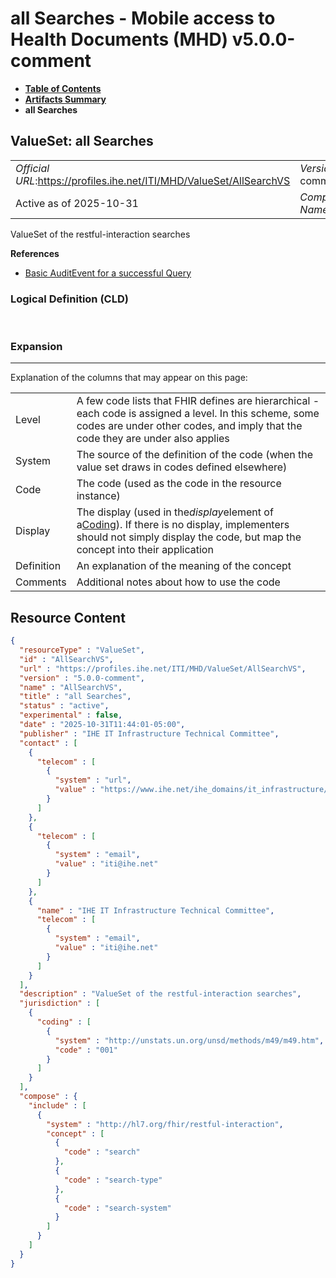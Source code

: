 # all Searches - Mobile access to Health Documents (MHD) v5.0.0-comment

* [**Table of Contents**](toc.md)
* [**Artifacts Summary**](artifacts.md)
* **all Searches**

## ValueSet: all Searches 

| | |
| :--- | :--- |
| *Official URL*:https://profiles.ihe.net/ITI/MHD/ValueSet/AllSearchVS | *Version*:5.0.0-comment |
| Active as of 2025-10-31 | *Computable Name*:AllSearchVS |

 
ValueSet of the restful-interaction searches 

 **References** 

* [Basic AuditEvent for a successful Query](StructureDefinition-IHE.BasicAudit.MHD5.Query.md)

### Logical Definition (CLD)

 

### Expansion

-------

 Explanation of the columns that may appear on this page: 

| | |
| :--- | :--- |
| Level | A few code lists that FHIR defines are hierarchical - each code is assigned a level. In this scheme, some codes are under other codes, and imply that the code they are under also applies |
| System | The source of the definition of the code (when the value set draws in codes defined elsewhere) |
| Code | The code (used as the code in the resource instance) |
| Display | The display (used in the*display*element of a[Coding](http://hl7.org/fhir/R5/datatypes.html#Coding)). If there is no display, implementers should not simply display the code, but map the concept into their application |
| Definition | An explanation of the meaning of the concept |
| Comments | Additional notes about how to use the code |



## Resource Content

```json
{
  "resourceType" : "ValueSet",
  "id" : "AllSearchVS",
  "url" : "https://profiles.ihe.net/ITI/MHD/ValueSet/AllSearchVS",
  "version" : "5.0.0-comment",
  "name" : "AllSearchVS",
  "title" : "all Searches",
  "status" : "active",
  "experimental" : false,
  "date" : "2025-10-31T11:44:01-05:00",
  "publisher" : "IHE IT Infrastructure Technical Committee",
  "contact" : [
    {
      "telecom" : [
        {
          "system" : "url",
          "value" : "https://www.ihe.net/ihe_domains/it_infrastructure/"
        }
      ]
    },
    {
      "telecom" : [
        {
          "system" : "email",
          "value" : "iti@ihe.net"
        }
      ]
    },
    {
      "name" : "IHE IT Infrastructure Technical Committee",
      "telecom" : [
        {
          "system" : "email",
          "value" : "iti@ihe.net"
        }
      ]
    }
  ],
  "description" : "ValueSet of the restful-interaction searches",
  "jurisdiction" : [
    {
      "coding" : [
        {
          "system" : "http://unstats.un.org/unsd/methods/m49/m49.htm",
          "code" : "001"
        }
      ]
    }
  ],
  "compose" : {
    "include" : [
      {
        "system" : "http://hl7.org/fhir/restful-interaction",
        "concept" : [
          {
            "code" : "search"
          },
          {
            "code" : "search-type"
          },
          {
            "code" : "search-system"
          }
        ]
      }
    ]
  }
}

```
